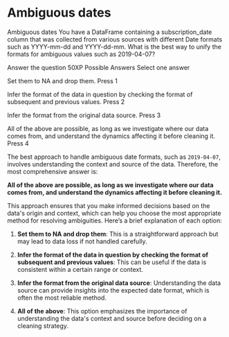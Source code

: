 # Ambiguous dates

Ambiguous dates
You have a DataFrame containing a subscription_date column that was collected from various sources with different Date formats such as YYYY-mm-dd and YYYY-dd-mm. What is the best way to unify the formats for ambiguous values such as 2019-04-07?

Answer the question
50XP
Possible Answers
Select one answer

Set them to NA and drop them.
Press
1

Infer the format of the data in question by checking the format of subsequent and previous values.
Press
2

Infer the format from the original data source.
Press
3

All of the above are possible, as long as we investigate where our data comes from, and understand the dynamics affecting it before cleaning it.
Press
4

The best approach to handle ambiguous date formats, such as `2019-04-07`, involves understanding the context and source of the data. Therefore, the most comprehensive answer is:

**All of the above are possible, as long as we investigate where our data comes from, and understand the dynamics affecting it before cleaning it.**

This approach ensures that you make informed decisions based on the data's origin and context, which can help you choose the most appropriate method for resolving ambiguities. Here’s a brief explanation of each option:

1. **Set them to NA and drop them**: This is a straightforward approach but may lead to data loss if not handled carefully.

2. **Infer the format of the data in question by checking the format of subsequent and previous values**: This can be useful if the data is consistent within a certain range or context.

3. **Infer the format from the original data source**: Understanding the data source can provide insights into the expected date format, which is often the most reliable method.

4. **All of the above**: This option emphasizes the importance of understanding the data's context and source before deciding on a cleaning strategy.